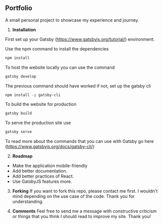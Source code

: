## Portfolio

A small personal project to showcase my experience and journey.

1.  **Installation**

First set up your Gatsby (https://www.gatsbyjs.org/tutorial/) environment.

Use the npm command to install the dependencies
```sh
npm install 
```
To host the website locally you can use the command
```sh
gatsby develop
```

The previous command should have worked if not, set up the gatsby cli
```sh
npm install -g gatsby-cli
```

To build the website for production
```sh
gatsby build
```

To serve the production site use
```sh
gatsby serve
```

To read more about the commands that you can use with Gatsby go here (https://www.gatsbyjs.org/docs/gatsby-cli/)

2.  **Roadmap**
- Make the application mobile-friendly
- Add better documentation.
- Add better practices of React.
- Use GatsbyJS features more.

3. **Forking**
If you want to fork this repo, please contact me first. I wouldn't mind depending on the use case of the code. Thank you for understanding.

4. **Comments**
Feel free to send me a message with constructive criticism or things that you think I should read to improve my site. Thank you!